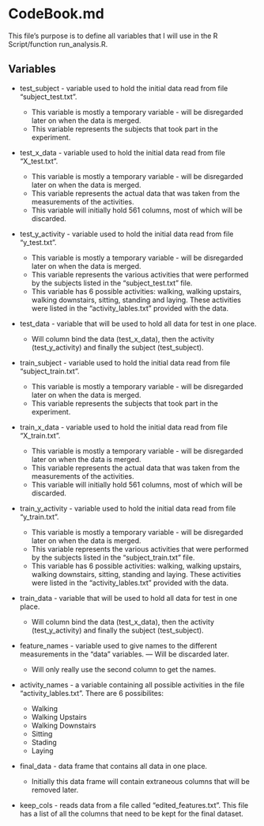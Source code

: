 # CodeBook.md

This file’s purpose is to define all variables that I will use in the R Script/function run_analysis.R.

## Variables

- test_subject - variable used to hold the initial data read from file “subject_test.txt”.
  - This variable is mostly a temporary variable - will be disregarded later on when the data is merged.  
  - This variable represents the subjects that took part in the experiment. 
- test_x_data - variable used to hold the initial data read from file “X_test.txt”.  
  - This variable is mostly a temporary variable - will be disregarded later on when the data is merged.  
  - This variable represents the actual data that was taken from the measurements of the activities.
  - This variable will initially hold 561 columns, most of which will be discarded.
- test_y_activity - variable used to hold the initial data read from file “y_test.txt”.
  - This variable is mostly a temporary variable - will be disregarded later on when the data is merged.  
  - This variable represents the various activities that were performed by the subjects listed in the “subject_test.txt” file.
  - This variable has 6 possible activities: walking, walking upstairs, walking downstairs, sitting, standing and laying.  These activities were listed in the “activity_lables.txt” provided with the data.

- test_data - variable that will be used to hold all data for test in one place.  
  - Will column bind the data (test_x_data), then the activity (test_y_activity) and finally the subject (test_subject).

- train_subject - variable used to hold the initial data read from file “subject_train.txt”.
  - This variable is mostly a temporary variable - will be disregarded later on when the data is merged.  
  - This variable represents the subjects that took part in the experiment. 
- train_x_data - variable used to hold the initial data read from file “X_train.txt”.  
  - This variable is mostly a temporary variable - will be disregarded later on when the data is merged.  
  - This variable represents the actual data that was taken from the measurements of the activities.
  - This variable will initially hold 561 columns, most of which will be discarded.
- train_y_activity - variable used to hold the initial data read from file “y_train.txt”.
  - This variable is mostly a temporary variable - will be disregarded later on when the data is merged.  
  - This variable represents the various activities that were performed by the subjects listed in the “subject_train.txt” file.
  - This variable has 6 possible activities: walking, walking upstairs, walking downstairs, sitting, standing and laying.  These activities were listed in the “activity_lables.txt” provided with the data.

- train_data - variable that will be used to hold all data for test in one place.  
  - Will column bind the data (test_x_data), then the activity (test_y_activity) and finally the subject (test_subject).

- feature_names - variable used to give names to the different measurements in the “data” variables.
  — Will be discarded later.
  - Will only really use the second column to get the names.

- activity_names - a variable containing all possible activities in the file “activity_lables.txt”.  There are 6 possibilites:
  - Walking
  - Walking Upstairs
  - Walking Downstairs
  - Sitting
  - Stading
  - Laying

- final_data - data frame that contains all data in one place.
  - Initially this data frame will contain extraneous columns that will be removed later.

- keep_cols - reads data from a file called “edited_features.txt”.  This file has a list of all the columns that need to be kept for the final dataset.